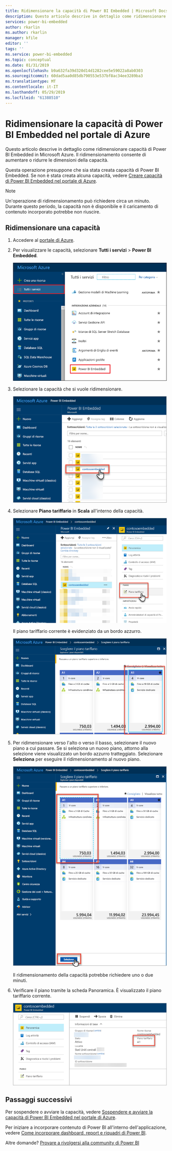 ```yaml
---
title: Ridimensionare la capacità di Power BI Embedded | Microsoft Docs
description: Questo articolo descrive in dettaglio come ridimensionare capacità di Power BI Embedded in Microsoft Azure.
services: power-bi-embedded
author: rkarlin
ms.author: rkarlin
manager: kfile
editor: ''
tags: ''
ms.service: power-bi-embedded
ms.topic: conceptual
ms.date: 01/31/2019
ms.openlocfilehash: b9a632fa39d320d14d1282cee5e59022a8ab0303
ms.sourcegitcommit: 60dad5aa0d85db790553e537bf8ac34ee3289ba3
ms.translationtype: MT
ms.contentlocale: it-IT
ms.lasthandoff: 05/29/2019
ms.locfileid: "61388510"
---
```

# <a name="scale-your-power-bi-embedded-capacity-in-the-azure-portal"></a>Ridimensionare la capacità di Power BI Embedded nel portale di Azure

Questo articolo descrive in dettaglio come ridimensionare capacità di Power BI Embedded in Microsoft Azure. Il ridimensionamento consente di aumentare o ridurre le dimensioni della capacità.

Questa operazione presuppone che sia stata creata capacità di Power BI Embedded. Se non è stata creata alcuna capacità, vedere [Creare capacità di Power BI Embedded nel portale di Azure](azure-pbie-create-capacity.md).

> [!NOTE]
> Un'operazione di ridimensionamento può richiedere circa un minuto. Durante questo periodo, la capacità non è disponibile e il caricamento di contenuto incorporato potrebbe non riuscire.

## <a name="scale-a-capacity"></a>Ridimensionare una capacità

1. Accedere al [portale di Azure](https://portal.azure.com/).

2. Per visualizzare le capacità, selezionare **Tutti i servizi** > **Power BI Embedded**.

    ![Tutti i servizi all'interno del portale di Azure](media/azure-pbie-scale-capacity/azure-portal-more-services.png)

3. Selezionare la capacità che si vuole ridimensionare.

    ![Elenco di capacità di Power BI Embedded all'interno del portale di Azure](media/azure-pbie-scale-capacity/azure-portal-capacity-list.png)

4. Selezionare **Piano tariffario** in **Scala** all'interno della capacità.

    ![Opzione Piano tariffario in Scala](media/azure-pbie-scale-capacity/azure-portal-scale-pricing-tier.png)

    Il piano tariffario corrente è evidenziato da un bordo azzurro.

    ![Piano tariffario corrente evidenziato da un bordo azzurro](media/azure-pbie-scale-capacity/azure-portal-current-tier.png)

5. Per ridimensionare verso l'alto o verso il basso, selezionare il nuovo piano a cui passare. Se si seleziona un nuovo piano, attorno alla selezione viene visualizzato un bordo azzurro tratteggiato. Selezionare **Seleziona** per eseguire il ridimensionamento al nuovo piano.

    ![Selezionare un nuovo piano](media/azure-pbie-scale-capacity/azure-portal-select-new-tier.png)

    Il ridimensionamento della capacità potrebbe richiedere uno o due minuti.

6. Verificare il piano tramite la scheda Panoramica. È visualizzato il piano tariffario corrente.

    ![Confermare il piano corrente](media/azure-pbie-scale-capacity/azure-portal-confirm-tier.png)

## <a name="next-steps"></a>Passaggi successivi

Per sospendere o avviare la capacità, vedere [Sospendere e avviare la capacità di Power BI Embedded nel portale di Azure](azure-pbie-pause-start.md).

Per iniziare a incorporare contenuto di Power BI all'interno dell'applicazione, vedere [Come incorporare dashboard, report e riquadri di Power BI](https://powerbi.microsoft.com/documentation/powerbi-developer-embedding-content/).

Altre domande? [Provare a rivolgersi alla community di Power BI](http://community.powerbi.com/)

